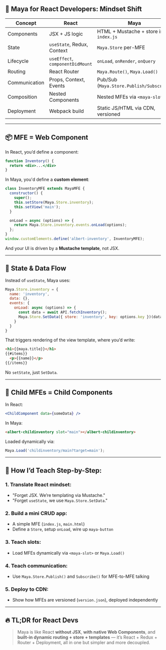 ## 👋 Maya for React Developers: Mindset Shift

| Concept        | React                           | Maya                                  |
|----------------|----------------------------------|----------------------------------------|
| Components     | JSX + JS logic                   | HTML + Mustache + store in `index.js`  |
| State          | `useState`, Redux, Context       | `Maya.Store` per-MFE                   |
| Lifecycle      | `useEffect`, `componentDidMount` | `onLoad`, `onRender`, `onQuery`        |
| Routing        | React Router                     | `Maya.Route()`, `Maya.Load()`          |
| Communication  | Props, Context, Events           | Pub/Sub (`Maya.Store.Publish/Subscribe`) |
| Composition    | Nested Components                | Nested MFEs via `<maya-slot>`          |
| Deployment     | Webpack build                    | Static JS/HTML via CDN, versioned      |

---

## 📦 MFE = Web Component

In React, you’d define a component:
```jsx
function Inventory() {
  return <div>...</div>
}
```

In Maya, you'd define a **custom element**:
```js
class InventoryMFE extends MayaMFE {
  constructor() {
    super();
    this.setStore(Maya.Store.inventory);
    this.setView('main');
  }

  onLoad = async (options) => {
    return Maya.Store.inventory.events.onLoad(options);
  };
}
window.customElements.define('albert-inventory', InventoryMFE);
```

And your UI is driven by a **Mustache template**, not JSX.

---

## 🔁 State & Data Flow

Instead of `useState`, Maya uses:

```js
Maya.Store.inventory = {
  name: 'inventory',
  data: {},
  events: {
    onLoad: async (options) => {
      const data = await API.fetchInventory();
      Maya.Store.SetData({ store: 'inventory', key: options.key })(data);
    }
  }
}
```

That triggers rendering of the view template, where you’d write:

```html
<h1>{{maya.title}}</h1>
{{#items}}
  <p>{{name}}</p>
{{/items}}
```

No `setState`, just `SetData`.

---

## 🔗 Child MFEs = Child Components

In React:
```jsx
<ChildComponent data={someData} />
```

In Maya:
```html
<albert-childinventory slot="main"></albert-childinventory>
```

Loaded dynamically via:
```js
Maya.Load('childinventory/main?target=main');
```

---

## 🧠 How I’d Teach Step-by-Step:

### 1. Translate React mindset:
- "Forget JSX. We’re templating via Mustache."
- "Forget `useState`, we use `Maya.Store.SetData`."

### 2. Build a mini CRUD app:
- A simple MFE (`index.js`, `main.html`)
- Define a `Store`, setup `onLoad`, wire up `maya-button`

### 3. Teach slots:
- Load MFEs dynamically via `<maya-slot>` or `Maya.Load()`

### 4. Teach communication:
- Use `Maya.Store.Publish()` and `Subscribe()` for MFE-to-MFE talking

### 5. Deploy to CDN:
- Show how MFEs are versioned (`version.json`), deployed independently

---

## 🔥 TL;DR for React Devs

> Maya is like React **without JSX**, **with native Web Components**, and **built-in dynamic routing + store + templates** — it’s React + Redux + Router + Deployment, all in one but simpler and more decoupled.

